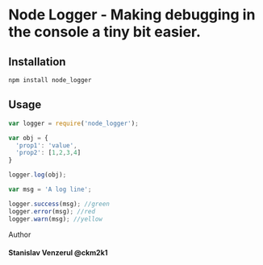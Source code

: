 # Node Logger - Making debugging in the console a tiny bit easier.


## Installation

    npm install node_logger

## Usage

``` js
var logger = require('node_logger');

var obj = {
  'prop1': 'value',
  'prop2': [1,2,3,4]
}

logger.log(obj);

var msg = 'A log line';

logger.success(msg); //green
logger.error(msg); //red
logger.warn(msg); //yellow
```

Author
####  Stanislav Venzerul @ckm2k1